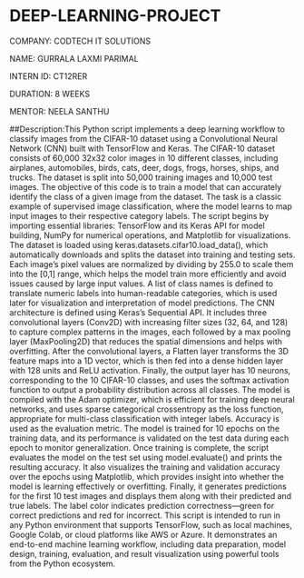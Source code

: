 # DEEP-LEARNING-PROJECT

COMPANY: CODTECH IT SOLUTIONS

NAME: GURRALA LAXMI PARIMAL

INTERN ID: CT12RER

DURATION: 8 WEEKS

MENTOR: NEELA SANTHU

##Description:This Python script implements a deep learning workflow to classify images from the CIFAR-10 dataset using a Convolutional Neural Network (CNN) built with TensorFlow and Keras. The CIFAR-10 dataset consists of 60,000 32x32 color images in 10 different classes, including airplanes, automobiles, birds, cats, deer, dogs, frogs, horses, ships, and trucks. The dataset is split into 50,000 training images and 10,000 test images. The objective of this code is to train a model that can accurately identify the class of a given image from the dataset. The task is a classic example of supervised image classification, where the model learns to map input images to their respective category labels.
The script begins by importing essential libraries: TensorFlow and its Keras API for model building, NumPy for numerical operations, and Matplotlib for visualizations. The dataset is loaded using keras.datasets.cifar10.load_data(), which automatically downloads and splits the dataset into training and testing sets. Each image’s pixel values are normalized by dividing by 255.0 to scale them into the [0,1] range, which helps the model train more efficiently and avoid issues caused by large input values. A list of class names is defined to translate numeric labels into human-readable categories, which is used later for visualization and interpretation of model predictions.
The CNN architecture is defined using Keras’s Sequential API. It includes three convolutional layers (Conv2D) with increasing filter sizes (32, 64, and 128) to capture complex patterns in the images, each followed by a max pooling layer (MaxPooling2D) that reduces the spatial dimensions and helps with overfitting. After the convolutional layers, a Flatten layer transforms the 3D feature maps into a 1D vector, which is then fed into a dense hidden layer with 128 units and ReLU activation. Finally, the output layer has 10 neurons, corresponding to the 10 CIFAR-10 classes, and uses the softmax activation function to output a probability distribution across all classes.
The model is compiled with the Adam optimizer, which is efficient for training deep neural networks, and uses sparse categorical crossentropy as the loss function, appropriate for multi-class classification with integer labels. Accuracy is used as the evaluation metric. The model is trained for 10 epochs on the training data, and its performance is validated on the test data during each epoch to monitor generalization.
Once training is complete, the script evaluates the model on the test set using model.evaluate() and prints the resulting accuracy. It also visualizes the training and validation accuracy over the epochs using Matplotlib, which provides insight into whether the model is learning effectively or overfitting. Finally, it generates predictions for the first 10 test images and displays them along with their predicted and true labels. The label color indicates prediction correctness—green for correct predictions and red for incorrect.
This script is intended to run in any Python environment that supports TensorFlow, such as local machines, Google Colab, or cloud platforms like AWS or Azure. It demonstrates an end-to-end machine learning workflow, including data preparation, model design, training, evaluation, and result visualization using powerful tools from the Python ecosystem.
